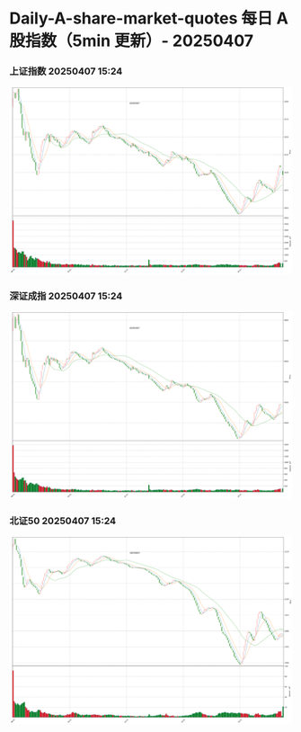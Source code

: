 
# Daily-A-share-market-quotes 每日 A 股指数（5min 更新）- 20250407

### 上证指数 20250407 15:24
![](./fig/2025/4/20250407-sh000001.png)

### 深证成指 20250407 15:24
![](./fig/2025/4/20250407-sz399001.png)

### 北证50 20250407 15:24
![](./fig/2025/4/20250407-bj899050.png)
